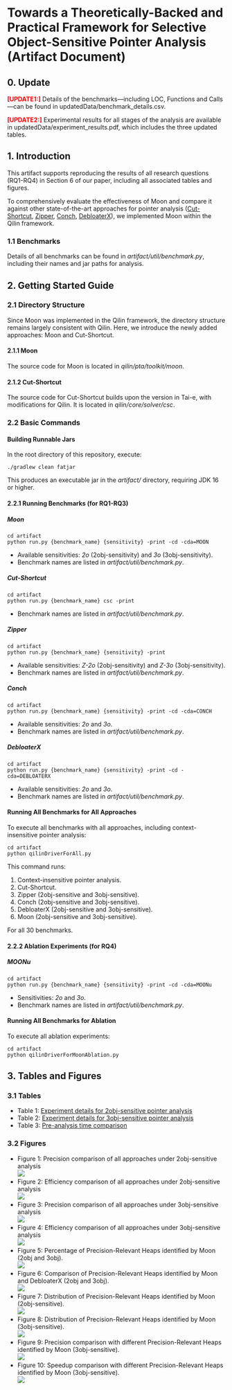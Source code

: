 # Towards a Theoretically-Backed and Practical Framework for Selective Object-Sensitive Pointer Analysis (Artifact Document)

## 0. Update
<span style="color:red"><b>[UPDATE1:]</b></span> Details of the benchmarks—including LOC, Functions and Calls—can be found in updatedData/benchmark_details.csv.

<span style="color:red"><b>[UPDATE2:]</b></span> Experimental results for all stages of the analysis are available in updatedData/experiment_results.pdf, which includes the three updated tables.
## 1. Introduction

This artifact supports reproducing the results of all research questions (RQ1-RQ4) in Section 6 of our paper, including all associated tables and figures.

To comprehensively evaluate the effectiveness of Moon and compare it against other state-of-the-art approaches for pointer analysis ([Cut-Shortcut](https://dl.acm.org/doi/10.1145/3591242), [Zipper](https://dl.acm.org/doi/10.1145/3276511), [Conch](https://ieeexplore.ieee.org/document/9678880), [DebloaterX](https://dl.acm.org/doi/10.1145/3622832)), we implemented Moon within the Qilin framework.

### 1.1 Benchmarks

Details of all benchmarks can be found in *artifact/util/benchmark.py*, including their names and jar paths for analysis.
## 2. Getting Started Guide

### 2.1 Directory Structure

Since Moon was implemented in the Qilin framework, the directory structure remains largely consistent with Qilin. Here, we introduce the newly added approaches: Moon and Cut-Shortcut.

#### 2.1.1 Moon

The source code for Moon is located in *qilin/pta/toolkit/moon*.

#### 2.1.2 Cut-Shortcut

The source code for Cut-Shortcut builds upon the version in Tai-e, with modifications for Qilin. It is located in *qilin/core/solver/csc*.

### 2.2 Basic Commands

#### Building Runnable Jars

In the root directory of this repository, execute:
```shell
./gradlew clean fatjar
```
This produces an executable jar in the *artifact/* directory, requiring JDK 16 or higher.

#### 2.2.1 Running Benchmarks (for RQ1-RQ3)

##### Moon
```shell
cd artifact
python run.py {benchmark_name} {sensitivity} -print -cd -cda=MOON
```
- Available sensitivities: *2o* (2obj-sensitivity) and *3o* (3obj-sensitivity).  
- Benchmark names are listed in *artifact/util/benchmark.py*.

##### Cut-Shortcut
```shell
cd artifact
python run.py {benchmark_name} csc -print
```
- Benchmark names are listed in *artifact/util/benchmark.py*.

##### Zipper
```shell
cd artifact
python run.py {benchmark_name} {sensitivity} -print
```
- Available sensitivities: *Z-2o* (2obj-sensitivity) and *Z-3o* (3obj-sensitivity).  
- Benchmark names are listed in *artifact/util/benchmark.py*.

##### Conch
```shell
cd artifact
python run.py {benchmark_name} {sensitivity} -print -cd -cda=CONCH
```
- Available sensitivities: *2o* and *3o*.  
- Benchmark names are listed in *artifact/util/benchmark.py*.

##### DebloaterX
```shell
cd artifact
python run.py {benchmark_name} {sensitivity} -print -cd -cda=DEBLOATERX
```
- Available sensitivities: *2o* and *3o*.  
- Benchmark names are listed in *artifact/util/benchmark.py*.

#### Running All Benchmarks for All Approaches

To execute all benchmarks with all approaches, including context-insensitive pointer analysis:
```shell
cd artifact
python qilinDriverForAll.py
```
This command runs:
1. Context-insensitive pointer analysis.
2. Cut-Shortcut.
3. Zipper (2obj-sensitive and 3obj-sensitive).
4. Conch (2obj-sensitive and 3obj-sensitive).
5. DebloaterX (2obj-sensitive and 3obj-sensitive).
6. Moon (2obj-sensitive and 3obj-sensitive).

For all 30 benchmarks.

#### 2.2.2 Ablation Experiments (for RQ4)

##### MOONu
```shell
cd artifact
python run.py {benchmark_name} {sensitivity} -print -cd -cda=MOONu
```

- Sensitivities: *2o* and *3o*.  
- Benchmark names are listed in *artifact/util/benchmark.py*.

#### Running All Benchmarks for Ablation

To execute all ablation experiments:
```shell
cd artifact
python qilinDriverForMoonAblation.py
```

## 3. Tables and Figures

### 3.1 Tables

- Table 1: [Experiment details for 2obj-sensitive pointer analysis](data/experiment-2obj.tex)  
- Table 2: [Experiment details for 3obj-sensitive pointer analysis](data/experiment-3obj.tex)  
- Table 3: [Pre-analysis time comparison](data/preanalysis_time_comparison.tex)

### 3.2 Figures

- Figure 1: Precision comparison of all approaches under 2obj-sensitive analysis  
  ![](data/precision_comparison_2o.png)
- Figure 2: Efficiency comparison of all approaches under 2obj-sensitive analysis  
  ![](data/efficiency_comparison_2o.png)
- Figure 3: Precision comparison of all approaches under 3obj-sensitive analysis  
  ![](data/precision_comparison_3o.png)
- Figure 4: Efficiency comparison of all approaches under 3obj-sensitive analysis  
  ![](data/efficiency_comparison_3o.png)
- Figure 5: Percentage of Precision-Relevant Heaps identified by Moon (2obj and 3obj).  
  ![](data/cs_heap.png)
- Figure 6: Comparison of Precision-Relevant Heaps identified by Moon and DebloaterX (2obj and 3obj).  
  ![](data/cs_heap_comparison.png)
- Figure 7: Distribution of Precision-Relevant Heaps identified by Moon (2obj-sensitive).  
  ![](data/cs_heap_opentype_portion_2o.png)
- Figure 8: Distribution of Precision-Relevant Heaps identified by Moon (3obj-sensitive).  
  ![](data/cs_heap_opentype_portion_3o.png)
- Figure 9: Precision comparison with different Precision-Relevant Heaps identified by Moon (3obj-sensitive).  
  ![](data/abletion_precision_comparison_3o.png)
- Figure 10: Speedup comparison with different Precision-Relevant Heaps identified by Moon (3obj-sensitive).  
  ![](data/abletion_speedup_comparison_3o.png)
